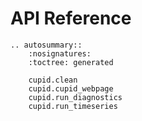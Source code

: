 # API Reference

```{eval-rst}
.. autosummary::
    :nosignatures:
    :toctree: generated

    cupid.clean
    cupid.cupid_webpage
    cupid.run_diagnostics
    cupid.run_timeseries
```
